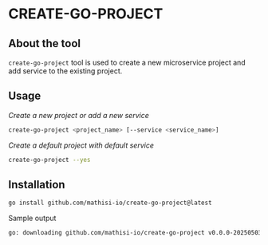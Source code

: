 # CREATE-GO-PROJECT

## About the tool

`create-go-project` tool is used to create a new microservice project and add service to the existing project.

## Usage

*Create a new project or add a new service*

```bash
create-go-project <project_name> [--service <service_name>]

```

*Create a default project with default service*

```bash
create-go-project --yes 
```

## Installation

```bash
go install github.com/mathisi-io/create-go-project@latest
```
Sample output

```bash
go: downloading github.com/mathisi-io/create-go-project v0.0.0-20250503160449-24bf33af8393
```

